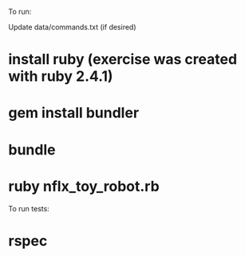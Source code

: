To run:

Update data/commands.txt (if desired)


# install ruby (exercise was created with ruby 2.4.1)
# gem install bundler
# bundle
# ruby nflx_toy_robot.rb 

To run tests:
# rspec

